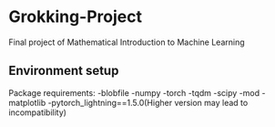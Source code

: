 # Grokking-Project
Final project of Mathematical Introduction to Machine Learning

## Environment setup
Package requirements:
-blobfile
-numpy
-torch
-tqdm
-scipy
-mod
-matplotlib
-pytorch_lightning==1.5.0(Higher version may lead to incompatibility)

